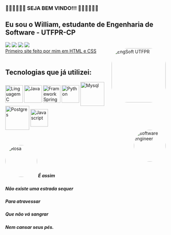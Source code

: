 ### 👏🏾👏🏾👏🏾    SEJA BEM VINDO!!!   👏🏾👏🏾👏🏾
## Eu sou o William, estudante de Engenharia de Software - UTFPR-CP

  <div> 
  
 <a href="https://www.facebook.com/william.dacruzpires/" target="_blank"><img src="https://img.shields.io/badge/Facebook-1877F2?style=for-the-badge&logo=facebook&logoColor=white"></a>
 <a href="https://instagram.com/williamcp19/" target="_blank"><img src="https://img.shields.io/badge/-Instagram-%23E4405F?style=for-the-badge&logo=instagram&logoColor=white" target="_blank"></a>
 <a href="https://www.linkedin.com/in/william-da-cruz-pires-913450207/" target="_blank"><img src="https://img.shields.io/badge/LinkedIn-0077B5?style=for-the-badge&logo=linkedin&logoColor=white"></a>
 <a href="williamcruzpires@alunos.utfpr.edu.br" target="_blank"><img src="https://img.shields.io/badge/-Gmail-%23333?style=for-the-badge&logo=gmail&logoColor=white"></a> <br>
  [Primeiro site feito por mim em HTML e CSS](http://curiosamentegigante.orgfree.com/SONY.html)
  <img align="right" alt="EngSoft UTFPR" height="170" style="border-radius:50px;" src="http://www.deviante.com.br/wp-content/uploads/2021/02/25.-Engenharia-de-Software.png"> <br><br>
  
  
## Tecnologias que já utilizei:
  <img align="center" alt="Linguagem C" height="55" width="55" src="https://cdn.jsdelivr.net/gh/devicons/devicon/icons/c/c-original.svg" />
  <img align="center" alt="Java" height="55" width="55" src="https://cdn.jsdelivr.net/gh/devicons/devicon/icons/java/java-plain-wordmark.svg" />
  <img align="center" alt="Framework Spring" height="55" width="55" src="https://cdn.jsdelivr.net/gh/devicons/devicon/icons/spring/spring-original-wordmark.svg" />
  <img align="center" alt="Python" height="55" width="55" src="https://cdn.jsdelivr.net/gh/devicons/devicon/icons/python/python-original-wordmark.svg" />
  <img align="center" alt="Mysql" height="75" width="75" src="https://cdn.jsdelivr.net/gh/devicons/devicon/icons/mysql/mysql-plain-wordmark.svg" />
  <img align="center" alt="Postgres" height="75" width="75" src="https://cdn.jsdelivr.net/gh/devicons/devicon/icons/postgresql/postgresql-plain-wordmark.svg" />
  <img align="center" alt="Javascript" height="55" width="55" src="https://cdn.jsdelivr.net/gh/devicons/devicon/icons/javascript/javascript-original.svg" /><br> 
  
  
  <img align="right" alt="software engineer" height="100" style="border-radius:50px;" src="https://play-lh.googleusercontent.com/XUWIAxTuMzOnyJbYq7CZ6UU98f0sw_dSvs-_I3-7kcHRFmVSTI1M2hlU3rREVdonb-Q"> 
   <br> <br>
  
  <img align="left" alt="Rosa" height="100" style="border-radius:50px;" src="https://i.pinimg.com/originals/7f/43/19/7f431908180fb8d47ff4a0ffdcb8c67f.jpg"> <br><br><br><br>
 
  <h5> É assim
  <h5> Não existe uma estrada sequer
  <h5> Para atravessar
  <h5> Que não vá sangrar
  <h5> Nem cansar seus pés.
  </div>
